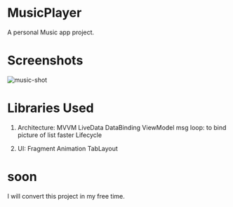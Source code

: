# MusicPlayer
A personal Music app project.
# Screenshots
![music-shot](https://user-images.githubusercontent.com/68108673/99879360-d55b3780-2c21-11eb-8684-f3cdf32af8a8.jpg)
# Libraries Used
1. Architecture: 
   MVVM
   LiveData
   DataBinding
   ViewModel
   msg loop: to bind picture of list faster
   Lifecycle
   
 2. UI:
    Fragment
    Animation
    TabLayout
    
 # soon
 I will convert this project in my free time.
    
    
    
    

